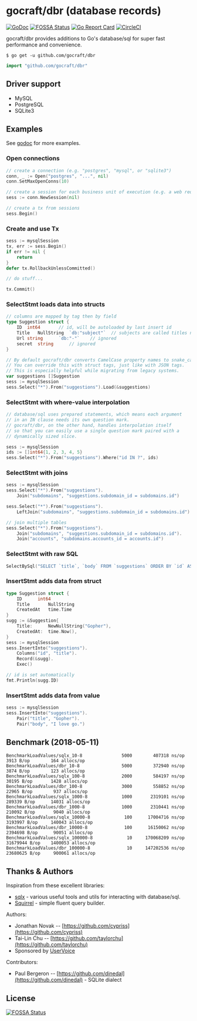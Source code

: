 # gocraft/dbr (database records)

[![GoDoc](https://godoc.org/github.com/gocraft/dbr?status.png)](https://godoc.org/github.com/gocraft/dbr)
[![FOSSA Status](https://app.fossa.io/api/projects/git%2Bgithub.com%2Fgocraft%2Fdbr.svg?type=shield)](https://app.fossa.io/projects/git%2Bgithub.com%2Fgocraft%2Fdbr?ref=badge_shield)
[![Go Report Card](https://goreportcard.com/badge/github.com/gocraft/dbr)](https://goreportcard.com/report/github.com/gocraft/dbr)
[![CircleCI](https://circleci.com/gh/gocraft/dbr.svg?style=svg)](https://circleci.com/gh/gocraft/dbr)

gocraft/dbr provides additions to Go's database/sql for super fast performance and convenience.

```
$ go get -u github.com/gocraft/dbr
```

```go
import "github.com/gocraft/dbr"
```

## Driver support

* MySQL
* PostgreSQL
* SQLite3

## Examples

See [godoc](https://godoc.org/github.com/gocraft/dbr) for more examples.

### Open connections

```go
// create a connection (e.g. "postgres", "mysql", or "sqlite3")
conn, _ := Open("postgres", "...", nil)
conn.SetMaxOpenConns(10)

// create a session for each business unit of execution (e.g. a web request or goworkers job)
sess := conn.NewSession(nil)

// create a tx from sessions
sess.Begin()
```

### Create and use Tx

```go
sess := mysqlSession
tx, err := sess.Begin()
if err != nil {
	return
}
defer tx.RollbackUnlessCommitted()

// do stuff...

tx.Commit()
```

### SelectStmt loads data into structs

```go
// columns are mapped by tag then by field
type Suggestion struct {
	ID	int64		// id, will be autoloaded by last insert id
	Title	NullString	`db:"subject"`	// subjects are called titles now
	Url	string		`db:"-"`	// ignored
	secret	string		// ignored
}

// By default gocraft/dbr converts CamelCase property names to snake_case column_names.
// You can override this with struct tags, just like with JSON tags.
// This is especially helpful while migrating from legacy systems.
var suggestions []Suggestion
sess := mysqlSession
sess.Select("*").From("suggestions").Load(&suggestions)
```

### SelectStmt with where-value interpolation

```go
// database/sql uses prepared statements, which means each argument
// in an IN clause needs its own question mark.
// gocraft/dbr, on the other hand, handles interpolation itself
// so that you can easily use a single question mark paired with a
// dynamically sized slice.

sess := mysqlSession
ids := []int64{1, 2, 3, 4, 5}
sess.Select("*").From("suggestions").Where("id IN ?", ids)
```

### SelectStmt with joins

```go
sess := mysqlSession
sess.Select("*").From("suggestions").
	Join("subdomains", "suggestions.subdomain_id = subdomains.id")

sess.Select("*").From("suggestions").
	LeftJoin("subdomains", "suggestions.subdomain_id = subdomains.id")

// join multiple tables
sess.Select("*").From("suggestions").
	Join("subdomains", "suggestions.subdomain_id = subdomains.id").
	Join("accounts", "subdomains.accounts_id = accounts.id")
```

### SelectStmt with raw SQL

```go
SelectBySql("SELECT `title`, `body` FROM `suggestions` ORDER BY `id` ASC LIMIT 10")
```

### InsertStmt adds data from struct

```go
type Suggestion struct {
	ID		int64
	Title		NullString
	CreatedAt	time.Time
}
sugg := &Suggestion{
	Title:		NewNullString("Gopher"),
	CreatedAt:	time.Now(),
}
sess := mysqlSession
sess.InsertInto("suggestions").
	Columns("id", "title").
	Record(&sugg).
	Exec()

// id is set automatically
fmt.Println(sugg.ID)
```

### InsertStmt adds data from value

```go
sess := mysqlSession
sess.InsertInto("suggestions").
	Pair("title", "Gopher").
	Pair("body", "I love go.")
```


## Benchmark (2018-05-11)

```
BenchmarkLoadValues/sqlx_10-8         	    5000	    407318 ns/op	    3913 B/op	     164 allocs/op
BenchmarkLoadValues/dbr_10-8          	    5000	    372940 ns/op	    3874 B/op	     123 allocs/op
BenchmarkLoadValues/sqlx_100-8        	    2000	    584197 ns/op	   30195 B/op	    1428 allocs/op
BenchmarkLoadValues/dbr_100-8         	    3000	    558852 ns/op	   22965 B/op	     937 allocs/op
BenchmarkLoadValues/sqlx_1000-8       	    1000	   2319101 ns/op	  289339 B/op	   14031 allocs/op
BenchmarkLoadValues/dbr_1000-8        	    1000	   2310441 ns/op	  210092 B/op	    9040 allocs/op
BenchmarkLoadValues/sqlx_10000-8      	     100	  17004716 ns/op	 3193997 B/op	  140043 allocs/op
BenchmarkLoadValues/dbr_10000-8       	     100	  16150062 ns/op	 2394698 B/op	   90051 allocs/op
BenchmarkLoadValues/sqlx_100000-8     	      10	 170068209 ns/op	31679944 B/op	 1400053 allocs/op
BenchmarkLoadValues/dbr_100000-8      	      10	 147202536 ns/op	23680625 B/op	  900061 allocs/op
```

## Thanks & Authors
Inspiration from these excellent libraries:
* [sqlx](https://github.com/jmoiron/sqlx) - various useful tools and utils for interacting with database/sql.
* [Squirrel](https://github.com/lann/squirrel) - simple fluent query builder.

Authors:
* Jonathan Novak -- [https://github.com/cypriss](https://github.com/cypriss)
* Tai-Lin Chu -- [https://github.com/taylorchu](https://github.com/taylorchu)
* Sponsored by [UserVoice](https://eng.uservoice.com)

Contributors:
* Paul Bergeron -- [https://github.com/dinedal](https://github.com/dinedal) - SQLite dialect

## License
[![FOSSA Status](https://app.fossa.io/api/projects/git%2Bgithub.com%2Fgocraft%2Fdbr.svg?type=large)](https://app.fossa.io/projects/git%2Bgithub.com%2Fgocraft%2Fdbr?ref=badge_large)
